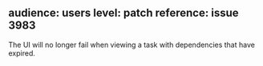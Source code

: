 audience: users
level: patch
reference: issue 3983
---
The UI will no longer fail when viewing a task with dependencies that have expired.
